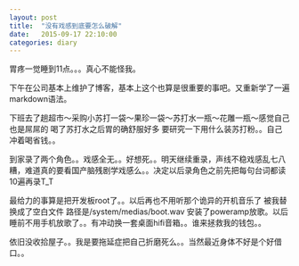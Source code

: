 ```yaml
---
layout: post
title:  "没有戏感到底要怎么破解"
date:   2015-09-17 22:10:00
categories: diary
---
```

胃疼一觉睡到11点。。。真心不能怪我。

下午在公司基本上维护了博客，基本上这个也算是很重要的事吧。又重新学了一遍markdown语法。

下班去了趟超市～采购小苏打一袋～果珍一袋～苏打水一瓶～花雕一瓶～感觉自己也是屌屌的 喝了苏打水之后胃的确舒服好多 要研究一下用什么装苏打粉。。自己冲着喝省钱。。

到家录了两个角色。。戏感全无。。好想死。。明天继续重录，声线不稳戏感乱七八糟，难道真的要看国产脑残剧学戏感么。。决定以后录角色之前先把每句台词都读10遍再录T_T

最给力的事算是把开发板root了。。以后再也不用听那个诡异的开机音乐了 被我替换成了空白文件 路径是/system/medias/boot.wav 安装了poweramp放歌。以后睡前不用手机放歌了。。有冲动换一套桌面hifi音箱。。谁来拯救我的钱包。。

依旧没收拾屋子。。我是要拖延症把自己折磨死么。。当然最近身体不好是个好借口。。